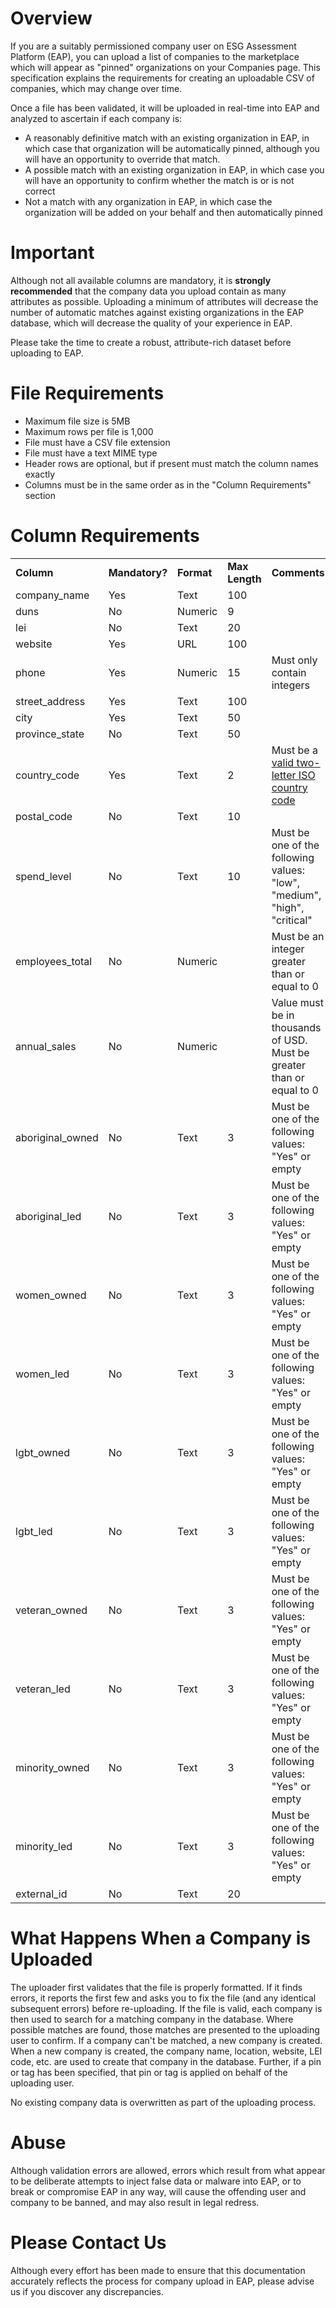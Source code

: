# Overview

If you are a suitably permissioned company user on ESG Assessment Platform (EAP), you can upload a list of companies to the marketplace which will appear as "pinned" organizations on your Companies page. This specification explains the requirements for creating an uploadable CSV of companies, which may change over time.

Once a file has been validated, it will be uploaded in real-time into EAP and analyzed to ascertain if each company is:

* A reasonably definitive match with an existing organization in EAP, in which case that organization will be automatically pinned, although you will have an opportunity to override that match.
* A possible match with an existing organization in EAP, in which case you will have an opportunity to confirm whether the match is or is not correct
* Not a match with any organization in EAP, in which case the organization will be added on your behalf and then automatically pinned

# Important

Although not all available columns are mandatory, it is <b>strongly recommended</b> that the company data you upload contain as many attributes as possible. Uploading a minimum of attributes will decrease the number of automatic matches against existing organizations in the EAP database, which will decrease the quality of your experience in EAP.

Please take the time to create a robust, attribute-rich dataset before uploading to EAP.

# File Requirements

* Maximum file size is 5MB
* Maximum rows per file is 1,000
* File must have a CSV file extension
* File must have a text MIME type
* Header rows are optional, but if present must match the column names exactly
* Columns must be in the same order as in the "Column Requirements" section

# Column Requirements

<table>
  <tr>
    <td><b>Column</b></td>
    <td><b>Mandatory?</b></td>
    <td><b><b>Format</b></b></td>
    <td><b><b>Max Length</b></b></td>
    <td><b><b>Comments</b></b></td>
  </tr>
  <tr>
    <td>company_name</td>
    <td>Yes</td>
    <td>Text</td>
    <td>100</td>
    <td></td>
  </tr>
  <tr>
    <td>duns</td>
    <td>No</td>
    <td>Numeric</td>
    <td>9</td>
    <td></td>
  </tr>
  <tr>
    <td>lei</td>
    <td>No</td>
    <td>Text</td>
    <td>20</td>
    <td></td>
  </tr>
  <tr>
    <td>website</td>
    <td>Yes</td>
    <td>URL</td>
    <td>100</td>
    <td></td>
  </tr>
  <tr>
    <td>phone</td>
    <td>Yes</td>
    <td>Numeric</td>
    <td>15</td>
    <td>Must only contain integers</td>
  </tr>
  <tr>
    <td>street_address</td>
    <td>Yes</td>
    <td>Text</td>
    <td>100</td>
    <td></td>
  </tr>
  <tr>
    <td>city</td>
    <td>Yes</td>
    <td>Text</td>
    <td>50</td>
    <td></td>
  </tr>
  <tr>
    <td>province_state</td>
    <td>No</td>
    <td>Text</td>
    <td>50</td>
    <td></td>
  </tr>
  <tr>
    <td>country_code</td>
    <td>Yes</td>
    <td>Text</td>
    <td>2</td>
    <td>Must be a <a target='_blank' href='https://esgperformance.sustainalytics.com/country_codes'>valid two-letter ISO country code<a/> </td>
  </tr>
  <tr>
    <td>postal_code</td>
    <td>No</td>
    <td>Text</td>
    <td>10</td>
    <td></td>
  </tr>
  <tr>
    <td>spend_level</td>
    <td>No</td>
    <td>Text</td>
    <td>10</td>
    <td>Must be one of the following values: "low", "medium", "high", "critical"</td>
  </tr>
  <tr>
    <td>employees_total</td>
    <td>No</td>
    <td>Numeric</td>
    <td></td>
    <td>Must be an integer greater than or equal to 0</td>
  </tr>
  <tr>
    <td>annual_sales</td>
    <td>No</td>
    <td>Numeric</td>
    <td></td>
    <td>Value must be in thousands of USD. Must be greater than or equal to 0</td>
  </tr>
  <tr>
    <td>aboriginal_owned</td>
    <td>No</td>
    <td>Text</td>
    <td>3</td>
    <td>Must be one of the following values: "Yes" or empty</td>
  </tr>
  <tr>
    <td>aboriginal_led</td>
    <td>No</td>
    <td>Text</td>
    <td>3</td>
    <td>Must be one of the following values: "Yes" or empty</td>
  </tr>
  <tr>
    <td>women_owned</td>
    <td>No</td>
    <td>Text</td>
    <td>3</td>
    <td>Must be one of the following values: "Yes" or empty</td>
  </tr>
  <tr>
    <td>women_led</td>
    <td>No</td>
    <td>Text</td>
    <td>3</td>
    <td>Must be one of the following values: "Yes" or empty</td>
  </tr>
  <tr>
    <td>lgbt_owned</td>
    <td>No</td>
    <td>Text</td>
    <td>3</td>
    <td>Must be one of the following values: "Yes" or empty</td>
  </tr>
  <tr>
    <td>lgbt_led</td>
    <td>No</td>
    <td>Text</td>
    <td>3</td>
    <td>Must be one of the following values: "Yes" or empty</td>
  </tr>
  <tr>
    <td>veteran_owned</td>
    <td>No</td>
    <td>Text</td>
    <td>3</td>
    <td>Must be one of the following values: "Yes" or empty</td>
  </tr>
  <tr>
    <td>veteran_led</td>
    <td>No</td>
    <td>Text</td>
    <td>3</td>
    <td>Must be one of the following values: "Yes" or empty</td>
  </tr>
  <tr>
    <td>minority_owned</td>
    <td>No</td>
    <td>Text</td>
    <td>3</td>
    <td>Must be one of the following values: "Yes" or empty</td>
  </tr>
  <tr>
    <td>minority_led</td>
    <td>No</td>
    <td>Text</td>
    <td>3</td>
    <td>Must be one of the following values: "Yes" or empty</td>
  </tr>
  <tr>
    <td>external_id</td>
    <td>No</td>
    <td>Text</td>
    <td>20</td>
    <td></td>
  </tr>
</table>

# What Happens When a Company is Uploaded

The uploader first validates that the file is properly formatted. If it finds errors, it reports the first few and asks you to fix the file (and any identical subsequent errors) before re-uploading. If the file is valid, each company is then used to search for a matching company in the database. Where possible matches are found, those matches are presented to the uploading user to confirm. If a company can't be matched, a new company is created. When a new company is created, the company name, location, website, LEI code, etc. are used to create that company in the database. Further, if a pin or tag has been specified, that pin or tag is applied on behalf of the uploading user.

No existing company data is overwritten as part of the uploading process.

# Abuse

Although validation errors are allowed, errors which result from what appear to be deliberate attempts to inject false data or malware into EAP, or to break or compromise EAP in any way, will cause the offending user and company to be banned, and may also result in legal redress.

# Please Contact Us

Although every effort has been made to ensure that this documentation accurately reflects the process for company upload in EAP, please advise us if you discover any discrepancies.
